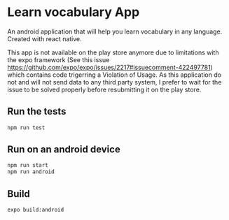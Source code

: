 Learn vocabulary App
====================

An android application that will help you learn vocabulary in any language. Created with react native.

This app is not available on the play store anymore due to limitations with the expo framework (See this issue https://github.com/expo/expo/issues/2217#issuecomment-422497781) which contains code trigerring a Violation of Usage. As this application do not and will not send data to any third party system, I prefer to wait for the issue to be solved properly before resubmitting it on the play store.

Run the tests
-------------

```bash
npm run test
```

Run on an android device
------------------------

```bash
npm run start
npm run android
```

Build
-----

```bash
expo build:android
```

